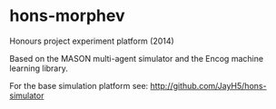 hons-morphev
===============

Honours project experiment platform (2014)

Based on the MASON multi-agent simulator and the Encog machine learning library.

For the base simulation platform see: http://github.com/JayH5/hons-simulator
